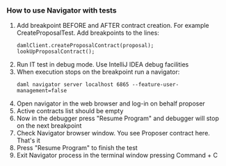 ### How to use Navigator with tests

1. Add breakpoint BEFORE and AFTER contract creation. For example CreateProposalTest. Add breakpoints to the lines:
    ```
    damlClient.createProposalContract(proposal);
    lookUpProposalContract();
    ```
2. Run IT test in debug mode. Use IntelliJ IDEA debug facilities
3. When execution stops on the breakpoint run a navigator:
    ```
    daml navigator server localhost 6865 --feature-user-management=false
    ```
4. Open navigator in the web browser and log-in on behalf proposer
5. Active contracts list should be empty
6. Now in the debugger press "Resume Program" and debugger will stop on the next breakpoint
7. Check Navigator browser window. You see Proposer contract here. That's it
8. Press "Resume Program" to finish the test
9. Exit Navigator process in the terminal window pressing Command + C 